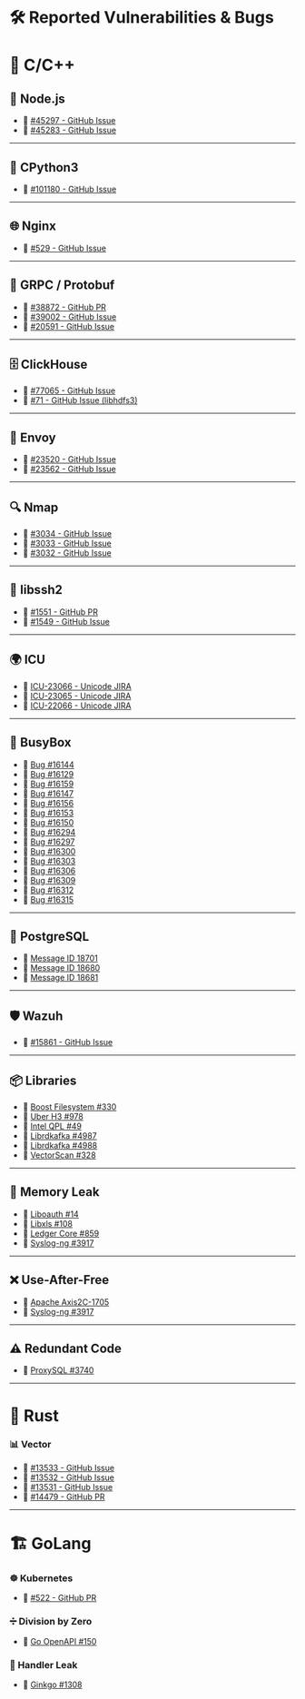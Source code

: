 # 🛠️ Reported Vulnerabilities & Bugs

# 🔹 C/C++



## 🌿 Node.js  
- 🔗 [#45297 - GitHub Issue](https://github.com/nodejs/node/issues/45297)  
- 🔗 [#45283 - GitHub Issue](https://github.com/nodejs/node/issues/45283)  

---

## 🐍 CPython3  
- 🔗 [#101180 - GitHub Issue](https://github.com/python/cpython/issues/101180)  

---

## 🌐 Nginx  
- 🔗 [#529 - GitHub Issue](https://github.com/nginx/nginx/issues/529)  

---

## 🔄 GRPC / Protobuf  
- 🔗 [#38872 - GitHub PR](https://github.com/grpc/grpc/pull/38872)  
- 🔗 [#39002 - GitHub Issue](https://github.com/grpc/grpc/issues/39002)  
- 🔗 [#20591 - GitHub Issue](https://github.com/protocolbuffers/protobuf/issues/20591)  

---

## 🗄️ ClickHouse  
- 🔗 [#77065 - GitHub Issue](https://github.com/ClickHouse/ClickHouse/issues/77065)  
- 🔗 [#71 - GitHub Issue (libhdfs3)](https://github.com/ClickHouse/libhdfs3/issues/71)  

---

## 🚦 Envoy  
- 🔗 [#23520 - GitHub Issue](https://github.com/envoyproxy/envoy/issues/23520)  
- 🔗 [#23562 - GitHub Issue](https://github.com/envoyproxy/envoy/issues/23562)  

---

## 🔍 Nmap  
- 🔗 [#3034 - GitHub Issue](https://github.com/nmap/nmap/issues/3034)  
- 🔗 [#3033 - GitHub Issue](https://github.com/nmap/nmap/issues/3033)  
- 🔗 [#3032 - GitHub Issue](https://github.com/nmap/nmap/issues/3032)  

---

## 🔑 libssh2  
- 🔗 [#1551 - GitHub PR](https://github.com/libssh2/libssh2/pull/1551)  
- 🔗 [#1549 - GitHub Issue](https://github.com/libssh2/libssh2/issues/1549)  

---

## 🌍 ICU  
- 🔗 [ICU-23066 - Unicode JIRA](https://unicode-org.atlassian.net/browse/ICU-23066)  
- 🔗 [ICU-23065 - Unicode JIRA](https://unicode-org.atlassian.net/browse/ICU-23065)  
- 🔗 [ICU-22066 - Unicode JIRA](https://unicode-org.atlassian.net/browse/ICU-22066)  

---

## 🔧 BusyBox  
- 🔗 [Bug #16144](https://bugs.busybox.net/show_bug.cgi?id=16144)  
- 🔗 [Bug #16129](https://bugs.busybox.net/show_bug.cgi?id=16129)  
- 🔗 [Bug #16159](https://bugs.busybox.net/show_bug.cgi?id=16159)  
- 🔗 [Bug #16147](https://bugs.busybox.net/show_bug.cgi?id=16147)  
- 🔗 [Bug #16156](https://bugs.busybox.net/show_bug.cgi?id=16156)  
- 🔗 [Bug #16153](https://bugs.busybox.net/show_bug.cgi?id=16153)  
- 🔗 [Bug #16150](https://bugs.busybox.net/show_bug.cgi?id=16150)  
- 🔗 [Bug #16294](https://bugs.busybox.net/show_bug.cgi?id=16294)  
- 🔗 [Bug #16297](https://bugs.busybox.net/show_bug.cgi?id=16297)  
- 🔗 [Bug #16300](https://bugs.busybox.net/show_bug.cgi?id=16300)  
- 🔗 [Bug #16303](https://bugs.busybox.net/show_bug.cgi?id=16303)  
- 🔗 [Bug #16306](https://bugs.busybox.net/show_bug.cgi?id=16306)  
- 🔗 [Bug #16309](https://bugs.busybox.net/show_bug.cgi?id=16309)  
- 🔗 [Bug #16312](https://bugs.busybox.net/show_bug.cgi?id=16312)  
- 🔗 [Bug #16315](https://bugs.busybox.net/show_bug.cgi?id=16315)  

---

## 🐘 PostgreSQL  
- 🔗 [Message ID 18701](https://www.postgresql.org/message-id/18701-806fe12aba430a7d%40postgresql.org)  
- 🔗 [Message ID 18680](https://www.postgresql.org/message-id/18680-398f1f32373e35de%40postgresql.org)  
- 🔗 [Message ID 18681](https://www.postgresql.org/message-id/18681-fd25f2e89b437ccd%40postgresql.org)  

---

## 🛡️ Wazuh  
- 🔗 [#15861 - GitHub Issue](https://github.com/wazuh/wazuh/issues/15861)  

---

## 📦 Libraries  
- 🔗 [Boost Filesystem #330](https://github.com/boostorg/filesystem/issues/330)  
- 🔗 [Uber H3 #978](https://github.com/uber/h3/issues/978)  
- 🔗 [Intel QPL #49](https://github.com/intel/qpl/issues/49)  
- 🔗 [Librdkafka #4987](https://github.com/confluentinc/librdkafka/issues/4987)  
- 🔗 [Librdkafka #4988](https://github.com/confluentinc/librdkafka/issues/4988)  
- 🔗 [VectorScan #328](https://github.com/VectorCamp/vectorscan/issues/328)  

---

## 🧠 Memory Leak  
- 🔗 [Liboauth #14](https://github.com/x42/liboauth/issues/14)  
- 🔗 [Libxls #108](https://github.com/libxls/libxls/issues/108)  
- 🔗 [Ledger Core #859](https://github.com/LedgerHQ/lib-ledger-core/issues/859)  
- 🔗 [Syslog-ng #3917](https://github.com/syslog-ng/syslog-ng/issues/3917)  

---

## ❌ Use-After-Free  
- 🔗 [Apache Axis2C-1705](https://issues.apache.org/jira/browse/AXIS2C-1705)  
- 🔗 [Syslog-ng #3917](https://github.com/syslog-ng/syslog-ng/issues/3917)  

---

## ⚠️ Redundant Code  
- 🔗 [ProxySQL #3740](https://github.com/sysown/proxysql/issues/3740)  

---

# 🦀 Rust  

### 📊 Vector  
- 🔗 [#13533 - GitHub Issue](https://github.com/vectordotdev/vector/issues/13533)  
- 🔗 [#13532 - GitHub Issue](https://github.com/vectordotdev/vector/issues/13532)  
- 🔗 [#13531 - GitHub Issue](https://github.com/vectordotdev/vector/issues/13531)  
- 🔗 [#14479 - GitHub PR](https://github.com/vectordotdev/vector/pull/14479)  

---

# 🏗️ GoLang  

### ☸️ Kubernetes  
- 🔗 [#522 - GitHub PR](https://github.com/kubernetes/kube-openapi/pull/522)  

### ➗ Division by Zero  
- 🔗 [Go OpenAPI #150](https://github.com/go-openapi/validate/issues/150)  

### 🔄 Handler Leak  
- 🔗 [Ginkgo #1308](https://github.com/onsi/ginkgo/issues/1308)  
